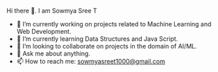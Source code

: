  Hi there 👋. I am Sowmya Sree T

<!--
**SowmyaSreeT/SowmyaSreeT** is a ✨ _special_ ✨ repository because its `README.md` (this file) appears on your GitHub profile.
A passionate developer!
Here are some ideas to get you started:
-->
- 🔭 I’m currently working on projects related to Machine Learning and Web Development.
- 🌱 I’m currently learning Data Structures and Java Script.
- 👯 I’m looking to collaborate on projects in the domain of AI/ML.
- 💬 Ask me about anything.
- 📫 How to reach me: sowmyasreet1000@gmail.com


